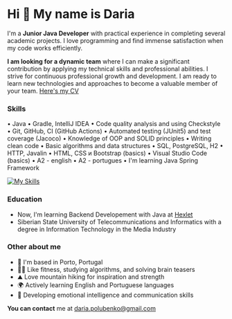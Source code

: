 Hi 👋 My name is Daria
======================

I'm a **Junior Java Developer** with practical experience in completing several academic projects. 
I love programming and find immense satisfaction when my code works efficiently.

**I am looking for a dynamic team** where I can make a significant contribution by applying my technical skills and professional abilities. I strive for continuous professional growth and development. I am ready to learn new technologies and approaches to become a valuable member of your team. [Here's my CV](https://cv.hexlet.io/ru/resumes/4014)


### Skills
• Java
• Gradle, IntelliJ IDEA
• Code quality analysis and using Checkstyle
• Git, GitHub, CI (GitHub Actions)
• Аutomated testing (JUnit5) and test coverage (Jacoco)
• Knowledge of OOP and SOLID principles
• Writing clean code
• Basic algorithms and data structures
• SQL, PostgreSQL, H2
• HTTP, Javalin
• HTML, CSS и Bootstrap (basics)
• Visual Studio Code (basics)
• A2 - english
• A2 - portugues
• I'm learning Java Spring Framework

[![My Skills](https://skillicons.dev/icons?i=java,gradle,idea,bash,vim,github,git,html,css&theme=light)](https://skillicons.dev)


### Education
*   Now, I'm learning Backend Developement with Java at [Hexlet](https://ru.hexlet.io/)
*   Siberian State University of Telecommunications and Informatics with a degree in Information Technology in the Media Industry


### Other about me
*   📍  I'm based in Porto, Portugal
*   🤸🏼  Like fitness, studying algorithms, and solving brain teasers
*   ⛰  Love mountain hiking for inspiration and strength
*   🌍  Actively learning English and Portuguese languages
*   🧠  Developing emotional intelligence and communication skills

**You can contact** me at [daria.polubenko@gmail.com](mailto:daria.polubenko@gmail.com)
